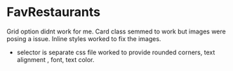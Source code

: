 # FavRestaurants

Grid option didnt work for me. Card class semmed to work but images were posing a issue. Inline styles worked to fix the images.
* selector is separate css file worked to provide rounded corners, text alignment , font, text color.
